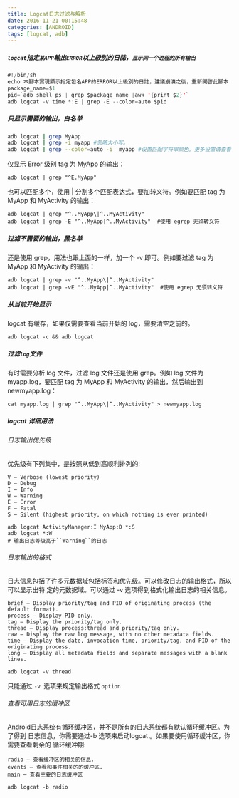 ```yaml
---
title: Logcat日志过滤与解析
date: 2016-11-21 00:15:48
categories: [ANDROID]
tags: [logcat, adb]
---
```


##### ``logcat``指定``某APP``輸出``ERROR``以上級別的日誌，``显示同一个进程的所有输出``
```java
#!/bin/sh  
echo 本腳本實現顯示指定包名APP的ERROR以上級別的日誌，建議崩潰之後，重新開啓此腳本  
package_name=$1  
pid=`adb shell ps | grep $package_name |awk '{print $2}'`  
adb logcat -v time *:E | grep -E --color=auto $pid  
```

  <!--more-->

##### 只显示需要的输出，白名单
``` bash
adb logcat | grep MyApp
adb logcat | grep -i myapp #忽略大小写。
adb logcat | grep --color=auto -i  myapp #设置匹配字符串颜色。更多设置请查看 grep 帮助。
```
仅显示 Error 级别 tag 为 MyApp 的输出：
```
adb logcat | grep "^E.MyApp"
```
也可以匹配多个，使用 | 分割多个匹配表达式，要加转义符。例如要匹配 tag 为 MyApp 和 MyActivity 的输出：
```
adb logcat | grep "^..MyApp\|^..MyActivity"
adb logcat | grep -E "^..MyApp|^..MyActivity"  #使用 egrep 无须转义符
```

##### 过滤不需要的输出，黑名单
还是使用 grep，用法也跟上面的一样，加一个 -v 即可。例如要过滤 tag 为 MyApp 和 MyActivity 的输出：
```
adb logcat | grep -v "^..MyApp\|^..MyActivity"
adb logcat | grep -vE "^..MyApp|^..MyActivity"  #使用 egrep 无须转义符
```

##### 从当前开始显示
logcat 有缓存，如果仅需要查看当前开始的 log，需要清空之前的。
```
adb logcat -c && adb logcat
```

##### 过滤``log``文件
有时需要分析 log 文件，过滤 log 文件还是使用 grep。例如 log 文件为 myapp.log，要匹配 tag 为 MyApp 和 MyActivity 的输出，然后输出到 newmyapp.log：
```
cat myapp.log | grep "^..MyApp\|^..MyActivity" > newmyapp.log
```

##### logcat 详细用法
###### 日志输出优先级
优先级有下列集中，是按照从低到高顺利排列的:
```
V — Verbose (lowest priority)
D — Debug
I — Info
W — Warning
E — Error
F — Fatal
S — Silent (highest priority, on which nothing is ever printed)
```
```
adb logcat ActivityManager:I MyApp:D *:S
adb logcat *:W                                                                  # 输出日志等级高于``Warning``的日志
```
###### 日志输出的格式
日志信息包括了许多元数据域包括标签和优先级。可以修改日志的输出格式，所以可以显示出特 定的元数据域。可以通过 -v 选项得到格式化输出日志的相关信息。
```
brief — Display priority/tag and PID of originating process (the default format).
process — Display PID only.
tag — Display the priority/tag only.
thread — Display process:thread and priority/tag only.
raw — Display the raw log message, with no other metadata fields.
time — Display the date, invocation time, priority/tag, and PID of the originating process.
long — Display all metadata fields and separate messages with a blank lines.
```
```
adb logcat -v thread
```
只能通过 ``-v ``选项来规定输出格式 ``option``
###### 查看可用日志的缓冲区
Android日志系统有循环缓冲区，并不是所有的日志系统都有默认循环缓冲区。为了得到 日志信息，你需要通过-b 选项来启动logcat 。如果要使用循环缓冲区，你需要查看剩余的 循环缓冲期:
```
radio — 查看缓冲区的相关的信息.
events — 查看和事件相关的的缓冲区.
main — 查看主要的日志缓冲区
```
```
adb logcat -b radio
```
